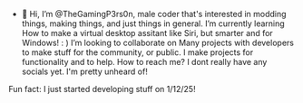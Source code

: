 - 👋 Hi, I’m @TheGamingP3rs0n, male coder that's interested in modding things, making things, and just things in general. I’m currently learning How to make a virtual desktop assitant like Siri, but smarter and for Windows! : ) I’m looking to collaborate on Many projects with developers to make stuff for the community, or public. I make projects for functionality and to help. How to reach me? I dont really have any socials yet. I'm pretty unheard of!

Fun fact: I just started developing stuff on 1/12/25!

<!---
TheGamingP3rs0n/TheGamingP3rs0n is a ✨ special ✨ repository because its `README.md` (this file) appears on your GitHub profile.
You can click the Preview link to take a look at your changes.
--->
